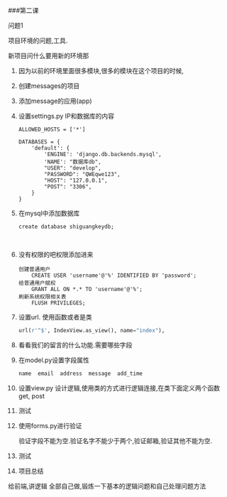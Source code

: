 ###第二课

问题1

项目环境的问题,工具.  

新项目问什么要用新的环境那

1. 因为以前的环境里面很多模块,很多的模块在这个项目的时候,





1. 创建messages的项目

2. 添加message的应用(app)

3. 设置settings.py  IP和数据库的内容

   ```
   ALLOWED_HOSTS = ['*']

   DATABASES = {
       'default': {
           'ENGINE': 'django.db.backends.mysql',
           'NAME': "数据库db",      
           "USER": "develop",
           "PASSWORD": "QWEqwe123",
           "HOST": "127.0.0.1",
           "POST": "3306",
       }
   }
   ```


4. 在mysql中添加数据库

   ```
   create database shiguangkeydb;
   ```

   ​



5. 没有权限的吧权限添加进来

   ```
   创建普通用户
       CREATE USER 'username'@'%' IDENTIFIED BY 'password';
   给普通用户赋权
       GRANT ALL ON *.* TO 'username'@'%';
   刷新系统权限相关表
       FLUSH PRIVILEGES;
   ```

6. 设置url.  使用函数或者是类

   ```python
   url(r'^$', IndexView.as_view(), name="index"),
   ```

7. 看看我们的留言的什么功能.需要哪些字段

8. 在model.py设置字段属性

   ```html
   name  email  address  message  add_time 
   ```

9. 设置view.py 设计逻辑,使用类的方式进行逻辑连接,在类下面定义两个函数  get, post

10. 测试

11. 使用forms.py进行验证

    验证字段不能为空.验证名字不能少于两个,验证邮箱,验证其他不能为空.

12. 测试

13. 项目总结



给前端,讲逻辑 全部自己做,锻炼一下基本的逻辑问题和自己处理问题方法